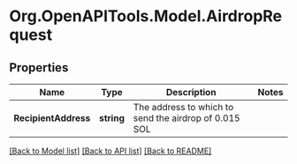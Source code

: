 
# Org.OpenAPITools.Model.AirdropRequest

## Properties

Name | Type | Description | Notes
------------ | ------------- | ------------- | -------------
**RecipientAddress** | **string** | The address to which to send the airdrop of 0.015 SOL | 

[[Back to Model list]](../README.md#documentation-for-models)
[[Back to API list]](../README.md#documentation-for-api-endpoints)
[[Back to README]](../README.md)

